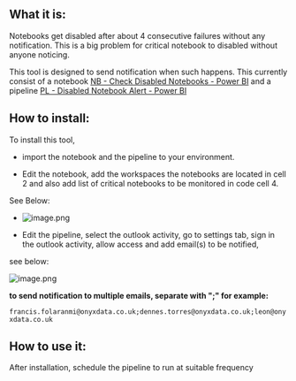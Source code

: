 ## **What it is:** 
Notebooks get disabled after about 4 consecutive failures without any notification. This is a big problem for critical notebook to disabled without anyone noticing. 

This tool is designed to send notification when such happens. This currently consist of a notebook [NB - Check Disabled Notebooks - Power BI](https://app.powerbi.com/groups/99d86726-bf0e-47a4-ba2c-b882679df8f1/synapsenotebooks/6ccafa73-1280-4cd7-b684-0ee65a4af72c?experience=power-bi) and a pipeline [PL - Disabled Notebook Alert - Power BI](https://app.powerbi.com/groups/99d86726-bf0e-47a4-ba2c-b882679df8f1/pipelines/32623d0b-6402-4eb2-9049-a0f233836f44?experience=power-bi)

## **How to install:** 
To install this tool,
- import the notebook and the pipeline to your environment.

- Edit the notebook, add the workspaces the notebooks are located in cell 2 and also add list of critical notebooks to be monitored in code cell 4.

See Below: 
- ![image.png](/.attachments/image-4c202558-fa54-42fd-99ce-45a5fd811256.png)

- Edit the pipeline, select the outlook activity, go to settings tab, sign in the outlook activity, allow access and add email(s) to be notified, 

see below:

![image.png](/.attachments/image-3719f41f-8c0d-4e06-88d9-fbff5f30aa48.png)





**to send notification to multiple emails, separate with ";" for example:** 

`francis.folaranmi@onyxdata.co.uk;dennes.torres@onyxdata.co.uk;leon@onyxdata.co.uk`

## **How to use it:**

After installation, schedule the pipeline to run at suitable frequency
